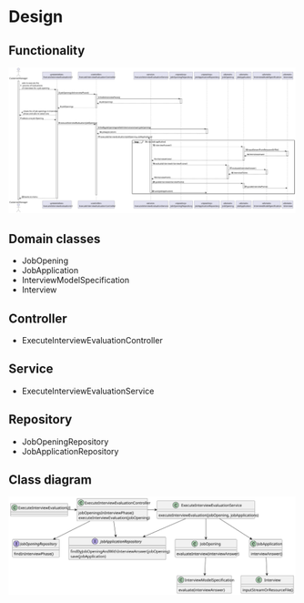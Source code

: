 # Design

## Functionality

![](../SD/SD.svg)

## Domain classes

- JobOpening
- JobApplication
- InterviewModelSpecification
- Interview

## Controller

- ExecuteInterviewEvaluationController

## Service

- ExecuteInterviewEvaluationService

## Repository

- JobOpeningRepository
- JobApplicationRepository

## Class diagram

![](../CD/CD.svg)
